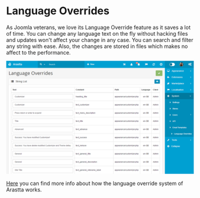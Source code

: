 Language Overrides
==================

As Joomla veterans, we love its Language Override feature as it saves a lot of time. You can change any language text on the fly without hacking files and updates won't affect your change in any case. You can search and filter any string with ease. Also, the changes are stored in files which makes no affect to the performance.

![language overrides backend](_images/language-overrides.png)

[Here](http://www.optimumtheme.com/blog/joomla-language-override-feature.html) you can find more info about how the language override system of Arastta works.
